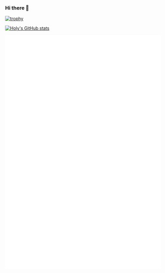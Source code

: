### Hi there 👋

<!--
**holylovenia/holylovenia** is a ✨ _special_ ✨ repository because its `README.md` (this file) appears on your GitHub profile.

Here are some ideas to get you started:

- 🔭 I’m currently working on ...
- 🌱 I’m currently learning ...
- 👯 I’m looking to collaborate on ...
- 🤔 I’m looking for help with ...
- 💬 Ask me about ...
- 📫 How to reach me: ...
- 😄 Pronouns: ...
- ⚡ Fun fact: ...
-->

[![trophy](https://github-profile-trophy.vercel.app/?username=holylovenia&theme=onedark)](https://github.com/ryo-ma/github-profile-trophy)

[![Holy's GitHub stats](https://github-readme-stats.vercel.app/api?username=holylovenia)](https://github.com/anuraghazra/github-readme-stats)

![Metrics](/github-metrics.svg)
